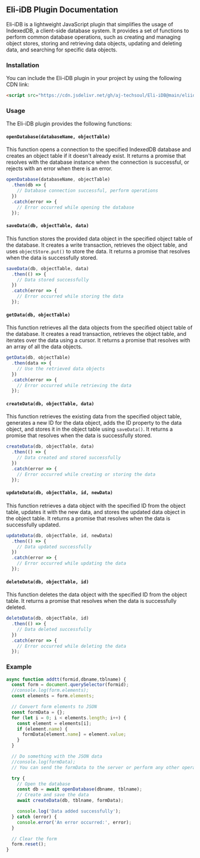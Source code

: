 ## Eli-iDB Plugin Documentation

Eli-iDB is a lightweight JavaScript plugin that simplifies the usage of IndexedDB, a client-side database system. It provides a set of functions to perform common database operations, such as creating and managing object stores, storing and retrieving data objects, updating and deleting data, and searching for specific data objects.

### Installation

You can include the Eli-iDB plugin in your project by using the following CDN link:

```html
<script src="https://cdn.jsdelivr.net/gh/aj-techsoul/Eli-iDB@main/eliidb.js"></script>
```

### Usage

The Eli-iDB plugin provides the following functions:

#### `openDatabase(databaseName, objectTable)`

This function opens a connection to the specified IndexedDB database and creates an object table if it doesn't already exist. It returns a promise that resolves with the database instance when the connection is successful, or rejects with an error when there is an error.

```javascript
openDatabase(databaseName, objectTable)
  .then(db => {
    // Database connection successful, perform operations
  })
  .catch(error => {
    // Error occurred while opening the database
  });
```

#### `saveData(db, objectTable, data)`

This function stores the provided data object in the specified object table of the database. It creates a write transaction, retrieves the object table, and uses `objectStore.put()` to store the data. It returns a promise that resolves when the data is successfully stored.

```javascript
saveData(db, objectTable, data)
  .then(() => {
    // Data stored successfully
  })
  .catch(error => {
    // Error occurred while storing the data
  });
```

#### `getData(db, objectTable)`

This function retrieves all the data objects from the specified object table of the database. It creates a read transaction, retrieves the object table, and iterates over the data using a cursor. It returns a promise that resolves with an array of all the data objects.

```javascript
getData(db, objectTable)
  .then(data => {
    // Use the retrieved data objects
  })
  .catch(error => {
    // Error occurred while retrieving the data
  });
```

#### `createData(db, objectTable, data)`

This function retrieves the existing data from the specified object table, generates a new ID for the data object, adds the ID property to the data object, and stores it in the object table using `saveData()`. It returns a promise that resolves when the data is successfully stored.

```javascript
createData(db, objectTable, data)
  .then(() => {
    // Data created and stored successfully
  })
  .catch(error => {
    // Error occurred while creating or storing the data
  });
```

#### `updateData(db, objectTable, id, newData)`

This function retrieves a data object with the specified ID from the object table, updates it with the new data, and stores the updated data object in the object table. It returns a promise that resolves when the data is successfully updated.

```javascript
updateData(db, objectTable, id, newData)
  .then(() => {
    // Data updated successfully
  })
  .catch(error => {
    // Error occurred while updating the data
  });
```

#### `deleteData(db, objectTable, id)`

This function deletes the data object with the specified ID from the object table. It returns a promise that resolves when the data is successfully deleted.

```javascript
deleteData(db, objectTable, id)
  .then(() => {
    // Data deleted successfully
  })
  .catch(error => {
    // Error occurred while deleting the data
  });
```


### Example
```javascript
async function addtt(formid,dbname,tblname) {
  const form = document.querySelector(formid);
  //console.log(form.elements);
  const elements = form.elements;

  // Convert form elements to JSON
  const formData = {};
  for (let i = 0; i < elements.length; i++) {
    const element = elements[i];
    if (element.name) {
      formData[element.name] = element.value;
    }
  }

  // Do something with the JSON data
  //console.log(formData);
  // You can send the formData to the server or perform any other operations

  try {
    // Open the database
    const db = await openDatabase(dbname, tblname);
    // Create and save the data
    await createData(db, tblname, formData);

    console.log('Data added successfully');
  } catch (error) {
    console.error('An error occurred:', error);
  }

  // Clear the form
  form.reset();
}
```
